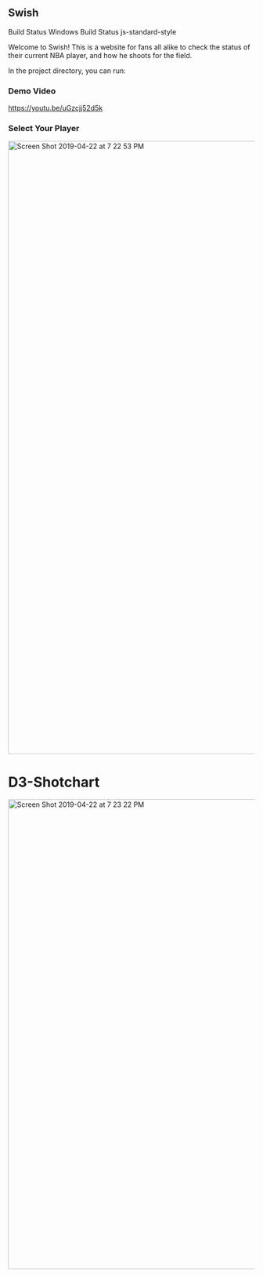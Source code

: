 ## Swish 

Build Status Windows Build Status js-standard-style

Welcome to Swish! This is a website for fans all alike to check the status of their current NBA player, and how he shoots for the field. 

In the project directory, you can run:

### Demo Video
https://youtu.be/uGzcjj52d5k

### Select Your Player 

<img width="1250" alt="Screen Shot 2019-04-22 at 7 22 53 PM" src="https://user-images.githubusercontent.com/34947061/56539779-dce1c880-6534-11e9-900f-07158b95682d.png">



# D3-Shotchart

<img width="958" alt="Screen Shot 2019-04-22 at 7 23 22 PM" src="https://user-images.githubusercontent.com/34947061/56539887-34803400-6535-11e9-948e-2891cad174c4.png">
